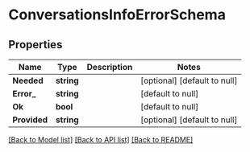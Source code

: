 # ConversationsInfoErrorSchema

## Properties
Name | Type | Description | Notes
------------ | ------------- | ------------- | -------------
**Needed** | **string** |  | [optional] [default to null]
**Error_** | **string** |  | [default to null]
**Ok** | **bool** |  | [default to null]
**Provided** | **string** |  | [optional] [default to null]

[[Back to Model list]](../README.md#documentation-for-models) [[Back to API list]](../README.md#documentation-for-api-endpoints) [[Back to README]](../README.md)


